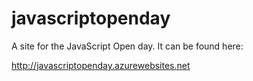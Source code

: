 # javascriptopenday
A site for the JavaScript Open day. It can be found here:

http://javascriptopenday.azurewebsites.net

